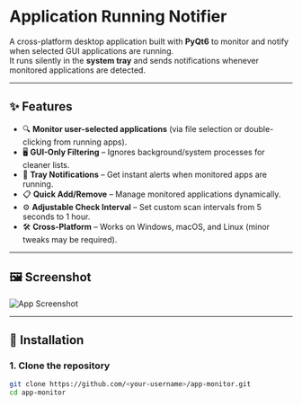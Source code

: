 # Application Running Notifier

A cross-platform desktop application built with **PyQt6** to monitor and notify when selected GUI applications are running.  
It runs silently in the **system tray** and sends notifications whenever monitored applications are detected.  

---

## ✨ Features

- 🔍 **Monitor user-selected applications** (via file selection or double-clicking from running apps).
- 🖥️ **GUI-Only Filtering** – Ignores background/system processes for cleaner lists.
- 🔔 **Tray Notifications** – Get instant alerts when monitored apps are running.
- 📋 **Quick Add/Remove** – Manage monitored applications dynamically.
- ⚙️ **Adjustable Check Interval** – Set custom scan intervals from 5 seconds to 1 hour.
- 🛠️ **Cross-Platform** – Works on Windows, macOS, and Linux (minor tweaks may be required).

---

## 🖼️ Screenshot

![App Screenshot](docs/screenshot.png)

---

## 🚀 Installation

### 1. Clone the repository
```bash
git clone https://github.com/<your-username>/app-monitor.git
cd app-monitor
